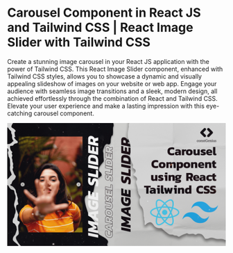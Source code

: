 # Carousel Component in React JS and Tailwind CSS | React Image Slider with Tailwind CSS

Create a stunning image carousel in your React JS application with the power of Tailwind CSS. This React Image Slider component, enhanced with Tailwind CSS styles, allows you to showcase a dynamic and visually appealing slideshow of images on your website or web app. Engage your audience with seamless image transitions and a sleek, modern design, all achieved effortlessly through the combination of React and Tailwind CSS. Elevate your user experience and make a lasting impression with this eye-catching carousel component.

![React Image Slider with Tailwind CSS](public/ReactImageSlider.png)
